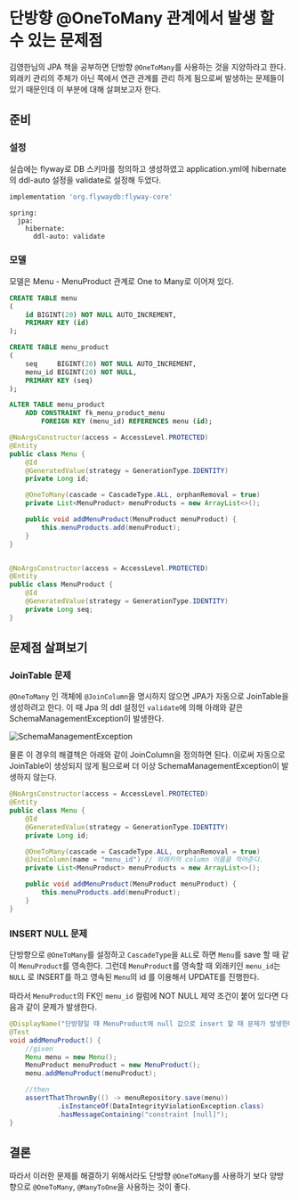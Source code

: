 # 단방향 @OneToMany 관계에서 발생 할 수 있는 문제점

김영한님의 JPA 책을 공부하면 단방향 `@OneToMany`를 사용하는 것을 지양하라고 한다.  
외래키 관리의 주체가 아닌 쪽에서 연관 관계를 관리 하게 됨으로써 발생하는 문제들이 있기 때문인데 이 부분에 대해 살펴보고자 한다.

## 준비

### 설정

실습에는 flyway로 DB 스키마를 정의하고 생성하였고 application.yml에 hibernate의 ddl-auto 설정을 validate로 설정해 두었다.

```groovy
implementation 'org.flywaydb:flyway-core'
```
```properties
spring:
  jpa:
    hibernate:
      ddl-auto: validate
```

### 모델

모델은 Menu - MenuProduct 관계로 One to Many로 이어져 있다.
```sql
CREATE TABLE menu
(
    id BIGINT(20) NOT NULL AUTO_INCREMENT,
    PRIMARY KEY (id)
);

CREATE TABLE menu_product
(
    seq     BIGINT(20) NOT NULL AUTO_INCREMENT,
    menu_id BIGINT(20) NOT NULL,
    PRIMARY KEY (seq)
);

ALTER TABLE menu_product
    ADD CONSTRAINT fk_menu_product_menu
        FOREIGN KEY (menu_id) REFERENCES menu (id);
```
```java
@NoArgsConstructor(access = AccessLevel.PROTECTED)
@Entity
public class Menu {
    @Id
    @GeneratedValue(strategy = GenerationType.IDENTITY)
    private Long id;

    @OneToMany(cascade = CascadeType.ALL, orphanRemoval = true)
    private List<MenuProduct> menuProducts = new ArrayList<>();

    public void addMenuProduct(MenuProduct menuProduct) {
        this.menuProducts.add(menuProduct);
    }
}


@NoArgsConstructor(access = AccessLevel.PROTECTED)
@Entity
public class MenuProduct {
    @Id
    @GeneratedValue(strategy = GenerationType.IDENTITY)
    private Long seq;
}
```
## 문제점 살펴보기

### JoinTable 문제

`@OneToMany` 인 객체에 `@JoinColumn`을 명시하지 않으면 JPA가 자동으로 JoinTable을 생성하려고 한다.
이 때 Jpa 의 ddl 설정인 `validate`에 의해 아래와 같은 SchemaManagementException이 발생한다.

![SchemaManagementException](https://user-images.githubusercontent.com/13347548/100540149-cbb77c80-327e-11eb-85fc-7cf923017832.png)

물론 이 경우의 해결책은 아래와 같이 JoinColumn을 정의하면 된다. 이로써 자동으로 JoinTable이 생성되지 않게 됨으로써 더 이상 SchemaManagementException이 발생하지 않는다.
```java
@NoArgsConstructor(access = AccessLevel.PROTECTED)
@Entity
public class Menu {
    @Id
    @GeneratedValue(strategy = GenerationType.IDENTITY)
    private Long id;

    @OneToMany(cascade = CascadeType.ALL, orphanRemoval = true)
    @JoinColumn(name = "menu_id") // 외래키의 column 이름을 적어준다.
    private List<MenuProduct> menuProducts = new ArrayList<>();

    public void addMenuProduct(MenuProduct menuProduct) {
        this.menuProducts.add(menuProduct);
    }
}
```

### INSERT NULL 문제 

단방향으로 `@OneToMany`를 설정하고 `CascadeType`을 `ALL`로 하면 `Menu`를 save 할 때 같이 `MenuProduct`를 영속한다. 
그런데 `MenuProduct`를 영속할 때 외래키인 `menu_id`는 `NULL` 로 INSERT를 하고 영속된 `Menu`의 id 를 이용해서 UPDATE를 진행한다.

따라서 `MenuProduct`의 FK인 `menu_id` 컬럼에 NOT NULL 제약 조건이 붙어 있다면 다음과 같이 문제가 발생한다.

```java
@DisplayName("단방향일 때 MenuProduct에 null 값으로 insert 할 때 문제가 발생한다.")
@Test
void addMenuProduct() {
    //given
    Menu menu = new Menu();
    MenuProduct menuProduct = new MenuProduct();
    menu.addMenuProduct(menuProduct);

    //then
    assertThatThrownBy(() -> menuRepository.save(menu))
            .isInstanceOf(DataIntegrityViolationException.class)
            .hasMessageContaining("constraint [null]");
}
```

## 결론

따라서 이러한 문제를 해결하기 위해서라도 단방향 `@OneToMany`를 사용하기 보다 양방향으로 `@OneToMany`, `@ManyToOne`을 사용하는 것이 좋다.
 